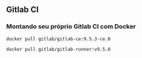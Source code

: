 ## Gitlab CI

### Montando seu próprio Gitlab CI com Docker

~~~
docker pull gitlab/gitlab-ce:9.5.3-ce.0
~~~

~~~
docker pull gitlab/gitlab-runner:v9.5.0
~~~